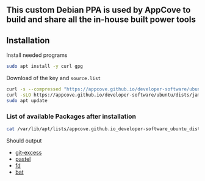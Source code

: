 This custom Debian PPA is used by AppCove to build and share all the in-house built power tools
--

## Installation

Install needed programs
``` bash
sudo apt install -y curl gpg
```

Download of the key and `source.list`
``` bash
curl -s --compressed "https://appcove.github.io/developer-software/ubuntu/KEY.gpg" | sudo gpg --dearmor -o /usr/share/keyrings/appcove-developer-software.gpg
curl -sLO https://appcove.github.io/developer-software/ubuntu/dists/jammy/main/binary-amd64/release_1.0.0custom22.04_amd64.deb && sudo dpkg -i release_1.0.0custom22.04_amd64.deb
sudo apt update
```

### List of available Packages after installation

``` bash
cat /var/lib/apt/lists/appcove.github.io_developer-software_ubuntu_dists_jammy_main_binary-amd64_Packages | grep "Package:" | sort | uniq 
```
Should output
- [git-excess](https://github.com/appcove/git-excess)
- [pastel](https://github.com/sharkdp/pastel)
- [fd](https://github.com/sharkdp/fd)
- [bat](https://github.com/sharkdp/bat)
